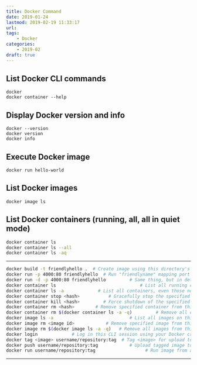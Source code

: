 ```yaml
---
title: Docker Command
date: 2019-01-24
lastmod: 2019-02-19 11:33:17
url:
tags:
    - Docker
categories:
    - 2019-02
draft: true
---
```


## List Docker CLI commands
```
docker
docker container --help
```
## Display Docker version and info
```
docker --version
docker version
docker info
```
## Execute Docker image
`docker run hello-world`

## List Docker images
`docker image ls`

## List Docker containers (running, all, all in quiet mode)
```bash
docker container ls
docker container ls --all
docker container ls -aq
```
-----

```bash
docker build -t friendlyhello .  # Create image using this directory's Dockerfile
docker run -p 4000:80 friendlyhello  # Run "friendlyname" mapping port 4000 to 80
docker run -d -p 4000:80 friendlyhello         # Same thing, but in detached mode
docker container ls                                # List all running containers
docker container ls -a             # List all containers, even those not running
docker container stop <hash>           # Gracefully stop the specified container
docker container kill <hash>         # Force shutdown of the specified container
docker container rm <hash>        # Remove specified container from this machine
docker container rm $(docker container ls -a -q)         # Remove all containers
docker image ls -a                             # List all images on this machine
docker image rm <image id>            # Remove specified image from this machine
docker image rm $(docker image ls -a -q)   # Remove all images from this machine
docker login             # Log in this CLI session using your Docker credentials
docker tag <image> username/repository:tag  # Tag <image> for upload to registry
docker push username/repository:tag            # Upload tagged image to registry
docker run username/repository:tag                   # Run image from a registry
```

----


